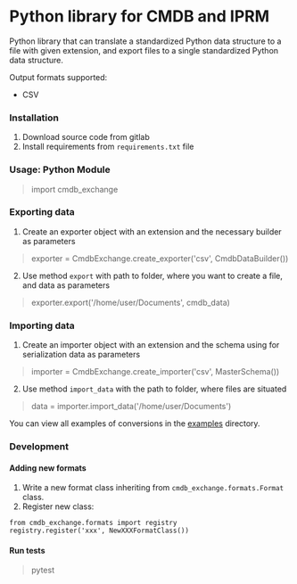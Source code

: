 # Python library for CMDB and IPRM
Python library that can translate a standardized Python data structure to a file with given extension, 
and export files to a single standardized Python data structure.

Output formats supported:
* CSV

### Installation

1. Download source code from gitlab
2. Install requirements from `requirements.txt` file

### Usage: Python Module

> import cmdb_exchange

### Exporting data

1. Сreate an exporter object with an extension and the necessary builder as parameters

 > exporter = CmdbExchange.create_exporter('csv', CmdbDataBuilder())

2. Use method `export` with path to folder, where you want to create a file, 
   and data as parameters

>  exporter.export('/home/user/Documents', cmdb_data)

### Importing data

1. Сreate an importer object with an extension and the schema using for serialization data as parameters

 > importer = CmdbExchange.create_importer('csv', MasterSchema())

2. Use method `import_data` with the path to folder, where files are situated

>  data = importer.import_data('/home/user/Documents')

You can view all examples of conversions in the [examples](/examples) directory.

### Development
#### Adding new formats
1. Write a new format class inheriting from `cmdb_exchange.formats.Format` class.
2. Register new class:
```
from cmdb_exchange.formats import registry
registry.register('xxx', NewXXXFormatClass())
```
#### Run tests
>pytest
